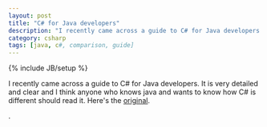```yaml
---
layout: post
title: "C# for Java developers"
description: "I recently came across a guide to C# for Java developers. It is very detailed and clear and I think anyone who knows java and wants to know how C# is different should read it. Here's the [original](http://www.25hoursaday.com/csharpvsjava.html)."
category: csharp
tags: [java, c#, comparison, guide]
---
```

{% include JB/setup %}

I recently came across a guide to C# for Java developers. It is very detailed and clear and I think anyone who knows java and wants to know how C# is different should read it. Here's the [original](http://www.25hoursaday.com/csharpvsjava.html).
<!--and here's the [link](/langComparison) to a copy-->.